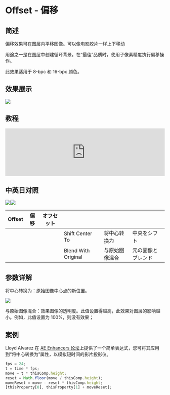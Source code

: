 # Offset - 偏移

## 简述

偏移效果可在图层内平移图像。可以像电影胶片一样上下移动

用途之一是在图层中创建循环背景。在“最佳”品质时，使用子像素精度执行偏移操作。

此效果适用于 8-bpc 和 16-bpc 颜色。

## 效果展示

![](https://cdn.yuelili.com/20211212150544.png)

## 教程

<iframe src="https://player.bilibili.com/player.html?bvid=BV1e34y1X7Vj&page=2&high_quality=1" width="100%" allowfullscreen="allowfullscreen" frameborder="0"></iframe>

## 中英日对照

![](https://mir.yuelili.com/wp-content/uploads/user/AE/effects/AE-Effects-Distort-Offset.png)![](https://mir.yuelili.com/wp-content/uploads/user/AE/effects/AE-Effects-Distort-Offset_cn.png)

| Offset | 偏移 | オフセット |                     |                |                    |
| ------ | ---- | ---------- | ------------------- | -------------- | ------------------ |
|        |      |            | Shift Center To     | 将中心转换为   | 中央をシフト       |
|        |      |            | Blend With Original | 与原始图像混合 | 元の画像とブレンド |

## 参数详解

将中心转换为：原始图像中心点的新位置。

![](https://cdn.yuelili.com/20211223020720.png)

与原始图像混合：效果图像的透明度。此值设置得越高，此效果对图层的影响越小。例如，此值设置为 100%，则没有效果；

## 案例

Lloyd Alvarez 在 [AE Enhancers
论坛](https://www.adobe.com/go/learn_ae_lloydoffsetprojector_cn)上提供了一个简单表达式，您可将其应用到“将中心转换为”属性，以模拟短时间的影片投影仪。

```javascript
fps = 24;
t = time * fps;
move = t * thisComp.height;
reset = Math.floor(move / thisComp.height);
moveReset = move - reset * thisComp.height;
[thisProperty[0], thisProperty[1] + moveReset];
```
